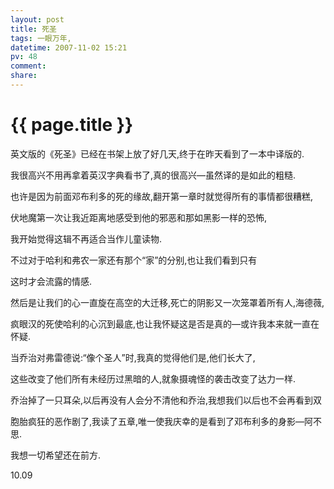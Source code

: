 ```yaml
---
layout: post
title: 死圣
tags: 一眼万年,
datetime: 2007-11-02 15:21
pv: 48
comment: 
share: 
---
```


{{ page.title }}
================

 <p> 英文版的《死圣》已经在书架上放了好几天,终于在昨天看到了一本中译版的.</p><p>我很高兴不用再拿着英汉字典看书了,真的很高兴—虽然译的是如此的粗糙.</p><p>也许是因为前面邓布利多的死的缘故,翻开第一章时就觉得所有的事情都很糟糕,</p><p>伏地魔第一次让我近距离地感受到他的邪恶和那如黑影一样的恐怖,</p><p>我开始觉得这辑不再适合当作儿童读物.</p><p>不过对于哈利和弗农一家还有那个“家”的分别,也让我们看到只有</p><p>这时才会流露的情感.</p><p>然后是让我们的心一直旋在高空的大迁移,死亡的阴影又一次笼罩着所有人,海德薇,</p><p>疯眼汉的死使哈利的心沉到最底,也让我怀疑这是否是真的—或许我本来就一直在怀疑.</p><p>当乔治对弗雷德说:“像个圣人”时,我真的觉得他们是,他们长大了,</p><p>这些改变了他们所有未经历过黑暗的人,就象摄魂怪的袭击改变了达力一样.</p><p>乔治掉了一只耳朵,以后再没有人会分不清他和乔治,我想我们以后也不会再看到双</p><p>胞胎疯狂的恶作剧了,我读了五章,唯一使我庆幸的是看到了邓布利多的身影—阿不思.</p><p>我想一切希望还在前方.</p><p>10.09</p> 

